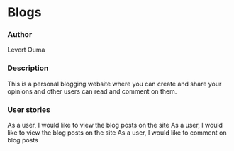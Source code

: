 # Blogs

### Author
Levert Ouma

### Description
This is a personal blogging website where you can create and share your opinions and other users can read and comment on them.

### User stories
As a user, I would like to view the blog posts on the site
As a user, I would like to view the blog posts on the site
As a user, I would like to comment on blog posts

